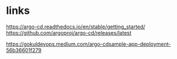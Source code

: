 # links
https://argo-cd.readthedocs.io/en/stable/getting_started/
https://github.com/argoproj/argo-cd/releases/latest

https://gokuldevops.medium.com/argo-cdsample-app-deployment-56b36601f279
